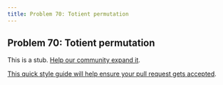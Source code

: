 ```yaml
---
title: Problem 70: Totient permutation
---
```

## Problem 70: Totient permutation

This is a stub. <a href='https://github.com/freecodecamp/guides/tree/master/src/pages/certifications/coding-interview-prep/project-euler/problem-70-totient-permutation/index.md' target='_blank' rel='nofollow'>Help our community expand it</a>.

<a href='https://github.com/freecodecamp/guides/blob/master/README.md' target='_blank' rel='nofollow'>This quick style guide will help ensure your pull request gets accepted</a>.

<!-- The article goes here, in GitHub-flavored Markdown. Feel free to add YouTube videos, images, and CodePen/JSBin embeds  -->
